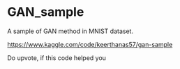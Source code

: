 # GAN_sample
A sample of GAN method in MNIST dataset. 

https://www.kaggle.com/code/keerthanas57/gan-sample

Do upvote, if this code helped you
